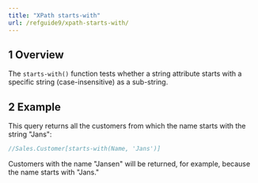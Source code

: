 ```yaml
---
title: "XPath starts-with"
url: /refguide9/xpath-starts-with/
---
```


## 1 Overview

The `starts-with()` function tests whether a string attribute starts with a specific string (case-insensitive) as a sub-string.

## 2 Example

This query returns all the customers from which the name starts with the string "Jans":

```java {linenos=false}
//Sales.Customer[starts-with(Name, 'Jans')]
```

Customers with the name "Jansen" will be returned, for example, because the name starts with "Jans."
